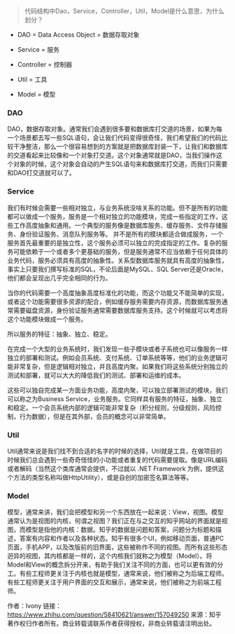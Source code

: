 > 代码结构中Dao，Service，Controller，Util，Model是什么意思，为什么划分？

* DAO = Data Access Object = 数据存取对象

* Service = 服务

* Controller = 控制器

* Util = 工具

* Model = 模型

### DAO
DAO，数据存取对象。通常我们会遇到很多要和数据库打交道的场景，如果为每一个场景都去写一些SQL语句，会让我们代码变得很奇怪，我们希望我们的代码比较干净整洁，那么一个很容易想到的方案就是把数据库封装一下，让我们和数据库的交道看起来比较像和一个对象打交道。这个对象通常就是DAO，当我们操作这个对象的时候，这个对象会自动的产生SQL语句来和数据库打交道，而我们只需要和DAO打交道就可以了。

### Service
我们有时候会需要一些相对独立，与业务系统没啥关系的功能。但不是所有的功能都可以做成一个服务，服务是一个相对独立的功能模块，完成一些指定的工作，这些工作高度抽象和通用。一个典型的服务像是数据库服务、缓存服务、文件存储服务、身份验证服务、消息队列服务等。
并不是所有的模块都适合做成服务，一个服务首先最重要的是独立性，这个服务必须可以独立的完成指定的工作。复杂的服务可能依赖于一个或者多个更基础的服务，但是服务通常不应当依赖于任何具体的业务代码，服务必须具有高度的抽象性。关系型数据库服务就具有高度的抽象性，事实上只要我们撰写标准的SQL，不论后面是MySQL、SQL Server还是Oracle，他们都会呈现出几乎完全相同的行为。

当你的代码需要一个高度抽象高度标准化的功能，而这个功能又不能简单的实现，或者这个功能需要很多资源的配合，例如缓存服务需要内存资源，而数据库服务通常需要磁盘资源，身份验证服务通常需要数据库服务支持。这个时候就可以考虑将这个功能模块做成一个服务。

所以服务的特征：抽象、独立、稳定。

在完成一个大型的业务系统时，我们发现一些子模块或者子系统也可以像服务一样独立的部署和测试。例如会员系统、支付系统、订单系统等等，他们的业务逻辑可能非常复杂，但是逻辑相对独立，并且高度内聚。如果我们将这些系统分别独立的测试和部署，就可以大大的降低我们的测试、部署和运维的成本。

这些可以独自完成某一方面业务功能，高度内聚，可以独立部署测试的模块，我们可以称之为Business Service，业务服务。它同样具有服务的特征，抽象、独立和稳定。一个会员系统内部的逻辑可能非常复杂（积分规则，分级规则，风险控制，行为数据），但是在其外部，会员的概念可以非常简单。

### Util
Util通常来说是我们找不到合适的名字的时候的选择，Util就是工具，在做项目的时候我们总会遇到一些奇奇怪怪的小功能或者重复的代码需要提取。像是URL编码或者解码（当然这个类库通常会提供，不过就以 .NET Framework 为例，提供这个方法的类型名称叫做HttpUtility），或是自创的加密签名算法等等。

### Model
模型，通常来讲，我们会把模型和另一个东西放在一起来说：View，视图。模型通常认为是视图的内核，何谓之视图？我们正在与之交互的知乎网站的界面就是视图，而模型是指他的内核：数据。知乎的数据是问题和答案，问题分为标题和描述，答案有内容和作者以及各种状态。知乎有很多个UI，例如移动页面，普通PC页面，手机APP，以及改版前的旧界面，这些被称作不同的视图。而所有这些形态迥异的视图，其内核都是一样的，这个内核我们就称之为模型（Model）。将Model和View的概念拆分开来，有助于我们关注不同的方面，也可以更有效的分工。有些工程师更关注于内核也就是模型，通常来说，他们被称之为后端工程师。有些工程师更关注于用户界面的交互和展示，通常来说，他们被称之为前端工程师。

作者：Ivony
链接：https://www.zhihu.com/question/58410621/answer/157049250
来源：知乎
著作权归作者所有。商业转载请联系作者获得授权，非商业转载请注明出处。







